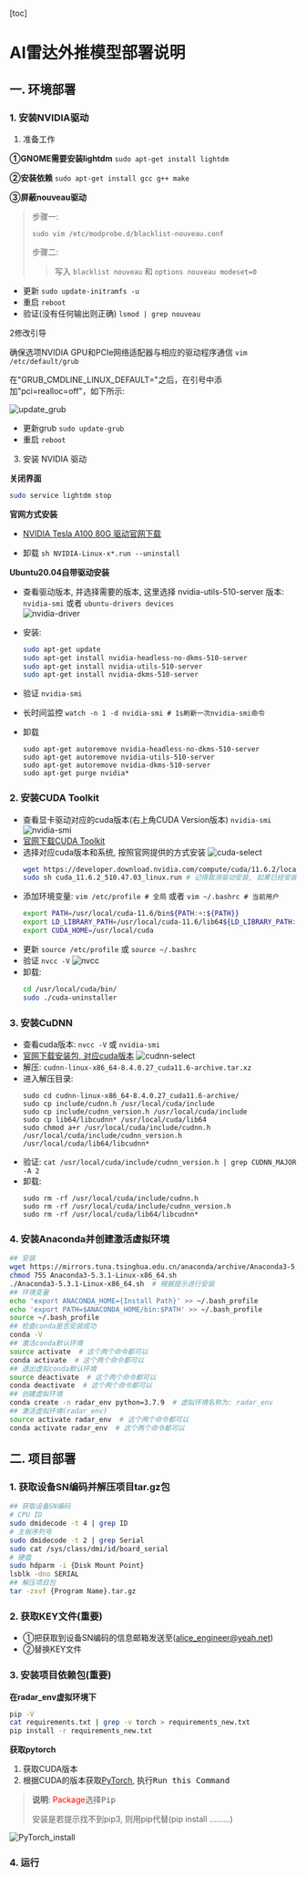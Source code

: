 [toc]

# AI雷达外推模型部署说明

## 一. 环境部署

### 1. 安装NVIDIA驱动

1) 准备工作

**①GNOME需要安装lightdm** `sudo apt-get install lightdm`

**②安装依赖** `sudo apt-get install gcc g++ make`

**③屏蔽nouveau驱动**

> 步骤一:
>
> `sudo vim /etc/modprobe.d/blacklist-nouveau.conf`
>
> 步骤二:
>
>> 写入 `blacklist nouveau` 和 `options nouveau modeset=0`
>>

- 更新 `sudo update-initramfs -u`
- 重启 `reboot`
- 验证(没有任何输出则正确) `lsmod | grep nouveau`

2修改引导

确保选项NVIDIA GPU和PCIe网络适配器与相应的驱动程序通信 `vim /etc/default/grub`

在"GRUB_CMDLINE_LINUX_DEFAULT="之后，在引号中添加"pci=realloc=off"，如下所示:

![update_grub](static/invdia-driver-statics/update_grub.png)

* 更新grub `sudo update-grub`
* 重启 `reboot`

3) 安装 NVIDIA 驱动

**关闭界面**

```bash
sudo service lightdm stop
```

**官网方式安装**

* [NVIDIA Tesla A100 80G 驱动官网下载](https://www.nvidia.cn/Download/index.aspx?lang=cn)

- 卸载 `sh NVIDIA-Linux-x*.run --uninstall`

**Ubuntu20.04自带驱动安装**

* 查看驱动版本, 并选择需要的版本, 这里选择 nvidia-utils-510-server 版本: `nvidia-smi` 或者 `ubuntu-drivers devices`
  <br/>
  ![nvidia-driver](static/invdia-driver-statics/nvidia-driver.png)
* 安装:

  ```bash
  sudo apt-get update  
  sudo apt-get install nvidia-headless-no-dkms-510-server
  sudo apt-get install nvidia-utils-510-server 
  sudo apt-get install nvidia-dkms-510-server
  ```
* 验证 `nvidia-smi`
* 长时间监控 `watch -n 1 -d nvidia-smi # 1s刷新一次nvidia-smi命令`
* 卸载

  ```bashrc
  sudo apt-get autoremove nvidia-headless-no-dkms-510-server
  sudo apt-get autoremove nvidia-utils-510-server
  sudo apt-get autoremove nvidia-dkms-510-server
  sudo apt-get purge nvidia*
  ```

### 2. 安装CUDA Toolkit

* 查看显卡驱动对应的cuda版本(右上角CUDA Version版本) `nvidia-smi`
  ![nvidia-smi](static/invdia-driver-statics/nvidia-smi.png)
* [官网下载CUDA Toolkit](https://developer.nvidia.com/cuda-toolkit-archive)
* 选择对应cuda版本和系统, 按照官网提供的方式安装
  ![cuda-select](static/invdia-driver-statics/cuda-select.jpg)
  ```bash
  wget https://developer.download.nvidia.com/compute/cuda/11.6.2/local_installers/cuda_11.6.2_510.47.03_linux.run
  sudo sh cuda_11.6.2_510.47.03_linux.run # 记得取消驱动安装, 如果已经安装过驱动了
  ```
* 添加环境变量: `vim /etc/profile # 全局` 或者 `vim ~/.bashrc # 当前用户`
  ```bash
  export PATH=/usr/local/cuda-11.6/bin${PATH:+:${PATH}}  
  export LD_LIBRARY_PATH=/usr/local/cuda-11.6/lib64${LD_LIBRARY_PATH:+:${LD_LIBRARY_PATH}}
  export CUDA_HOME=/usr/local/cuda
  ```
* 更新 `source /etc/profile` 或 `source ~/.bashrc`
* 验证 `nvcc -V`
  ![nvcc](static/invdia-driver-statics/nvcc.png)
* 卸载:
  ```bash
  cd /usr/local/cuda/bin/
  sudo ./cuda-uninstaller
  ```

### 3. 安装CuDNN

* 查看cuda版本: `nvcc -V` 或 `nvidia-smi`
* [官网下载安装包, 对应cuda版本](https://developer.nvidia.com/rdp/cudnn-download)
  ![cudnn-select](static/invdia-driver-statics/cudnn-select.jpg)
* 解压: `cudnn-linux-x86_64-8.4.0.27_cuda11.6-archive.tar.xz`
* 进入解压目录:
  ```shell
  sudo cd cudnn-linux-x86_64-8.4.0.27_cuda11.6-archive/
  sudo cp include/cudnn.h /usr/local/cuda/include
  sudo cp include/cudnn_version.h /usr/local/cuda/include
  sudo cp lib64/libcudnn* /usr/local/cuda/lib64
  sudo chmod a+r /usr/local/cuda/include/cudnn.h /usr/local/cuda/include/cudnn_version.h /usr/local/cuda/lib64/libcudnn*
  ```
* 验证: `cat /usr/local/cuda/include/cudnn_version.h | grep CUDNN_MAJOR -A 2`
* 卸载:
  ```shell
  sudo rm -rf /usr/local/cuda/include/cudnn.h
  sudo rm -rf /usr/local/cuda/include/cudnn_version.h
  sudo rm -rf /usr/local/cuda/lib64/libcudnn*
  ```

### 4. 安装Anaconda并创建激活虚拟环境

```bash
## 安装
wget https://mirrors.tuna.tsinghua.edu.cn/anaconda/archive/Anaconda3-5.3.1-Linux-x86_64.sh
chmod 755 Anaconda3-5.3.1-Linux-x86_64.sh
./Anaconda3-5.3.1-Linux-x86_64.sh  # 根据提示进行安装
## 环境变量
echo 'export ANACONDA_HOME={Install Path}' >> ~/.bash_profile
echo 'export PATH=$ANACONDA_HOME/bin:$PATH' >> ~/.bash_profile
source ~/.bash_profile
## 检查conda是否安装成功
conda -V
## 激活conda默认环境
source activate  # 这个两个命令都可以
conda activate  # 这个两个命令都可以
## 退出虚拟conda默认环境
source deactivate  # 这个两个命令都可以
conda deactivate  # 这个两个命令都可以
## 创建虚拟环境
conda create -n radar_env python=3.7.9  # 虚拟环境名称为: radar_env
## 激活虚拟环境(radar_env)
source activate radar_env  # 这个两个命令都可以
conda activate radar_env  # 这个两个命令都可以
```

## 二. 项目部署

### 1. 获取设备SN编码并解压项目tar.gz包

```bash
## 获取设备SN编码
# CPU ID
sudo dmidecode -t 4 | grep ID
# 主板序列号
sudo dmidecode -t 2 | grep Serial
sudo cat /sys/class/dmi/id/board_serial
# 硬盘
sudo hdparm -i {Disk Mount Point}
lsblk -dno SERIAL
## 解压项目包
tar -zxvf {Program Name}.tar.gz
```

### 2. 获取KEY文件(重要)

- ①把获取到设备SN编码的信息邮箱发送至(alice_engineer@yeah.net)
- ②替换KEY文件

### 3. 安装项目依赖包(重要)

**在radar_env虚拟环境下**

```bash
pip -V
cat requirements.txt | grep -v torch > requirements_new.txt
pip install -r requirements_new.txt
```

**获取pytorch**

1. 获取CUDA版本
2. 根据CUDA的版本获取[PyTorch](https://pytorch.org), 执行<kbd>Run this Command</kbd>

> **说明**: <font color="red">Package</font>选择<kbd>Pip</kbd>
>
> 安装是若提示找不到pip3, 则用pip代替(pip install .........)

<img src="./static/img/pytorch_install.png" alt="PyTorch_install" title="Image"/>

### 4. 运行
